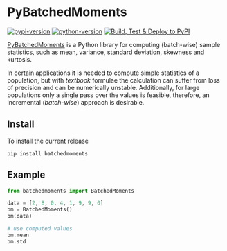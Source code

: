 # PyBatchedMoments

[![pypi-version](https://img.shields.io/pypi/v/batchedmoments)](https://pypi.org/project/pybatchedmoments/)
[![python-version](https://img.shields.io/pypi/pyversions/batchedmoments)](https://pypi.org/project/pybatchedmoments/)
[![Build, Test & Deploy to PyPI](https://github.com/sbrodehl/PyBatchedMoments/workflows/Build,%20Test%20&%20Deploy%20to%20PyPI/badge.svg)](https://github.com/sbrodehl/PyBatchedMoments/actions?query=workflow%3A%22Build%2C+Test+%26+Deploy+to+PyPI%22)


[PyBatchedMoments](https://github.com/sbrodehl/PyBatchedMoments) is a Python library for computing (batch-wise) sample statistics,
such as mean, variance, standard deviation, skewness and kurtosis.

In certain applications it is needed to compute simple statistics of a population, but with _textbook_ formulae
the calculation can suffer from loss of precision and can be numerically unstable.
Additionally, for large populations only a single pass over the values is feasible, therefore,
an incremental (_batch-wise_) approach is desirable.

## Install

To install the current release
```shell
pip install batchedmoments
```

## Example

```python
from batchedmoments import BatchedMoments

data = [2, 8, 0, 4, 1, 9, 9, 0]
bm = BatchedMoments()
bm(data)

# use computed values
bm.mean
bm.std
```
